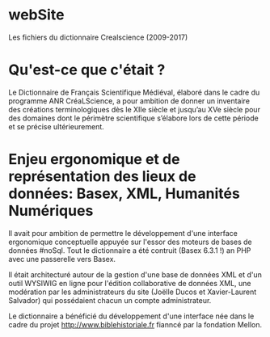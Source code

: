 # webSite
Les fichiers du dictionnaire Crealscience (2009-2017)

# Qu'est-ce que c'était ?

Le Dictionnaire de Français Scientifique Médiéval, élaboré dans le cadre du programme ANR CréaLScience, a pour ambition de donner un inventaire des créations terminologiques dès le XIIe siècle et jusqu’au XVe siècle pour des domaines dont le périmètre scientifique s’élabore lors de cette période et se précise ultérieurement.

# Enjeu ergonomique et de représentation des lieux de données: Basex, XML, Humanités Numériques 

Il avait pour ambition de permettre le développement d'une interface ergonomique conceptuelle appuyée sur l'essor des moteurs de bases de données #noSql. Tout le dictionnaire a été contruit (Basex 6.3.1 !) an PHP avec une passerelle vers Basex.

Il était architecturé autour de la gestion d'une base de données XML et d'un outil WYSIWIG en ligne pour l'édition collaborative de données XML, une modération par les administrateurs du site (Joëlle Ducos et Xavier-Laurent Salvador) qui possédaient chacun un compte administrateur.

Le dictionnaire a bénéficié du développement d'une interface née dans le cadre du projet http://www.biblehistoriale.fr fianncé par la fondation Mellon. 

